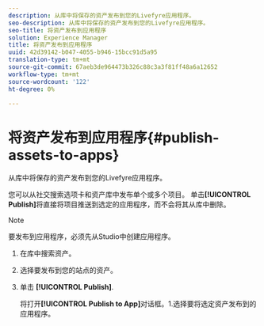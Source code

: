 ```yaml
---
description: 从库中将保存的资产发布到您的Livefyre应用程序。
seo-description: 从库中将保存的资产发布到您的Livefyre应用程序。
seo-title: 将资产发布到应用程序
solution: Experience Manager
title: 将资产发布到应用程序
uuid: 42d39142-b047-4055-b946-15bcc91d5a95
translation-type: tm+mt
source-git-commit: 67aeb3de964473b326c88c3a3f81ff48a6a12652
workflow-type: tm+mt
source-wordcount: '122'
ht-degree: 0%

---
```



# 将资产发布到应用程序{#publish-assets-to-apps}

从库中将保存的资产发布到您的Livefyre应用程序。

您可以从社交搜索选项卡和资产库中发布单个或多个项目。 单击&#x200B;**[!UICONTROL Publish]**&#x200B;将直接将项目推送到选定的应用程序，而不会将其从库中删除。

>[!NOTE]
>
>要发布到应用程序，必须先从Studio中创建应用程序。

1. 在库中搜索资产。
1. 选择要发布到您的站点的资产。
1. 单击 **[!UICONTROL Publish]**.

   将打开&#x200B;**[!UICONTROL Publish to App]**&#x200B;对话框。1.选择要将选定资产发布到的应用程序。
